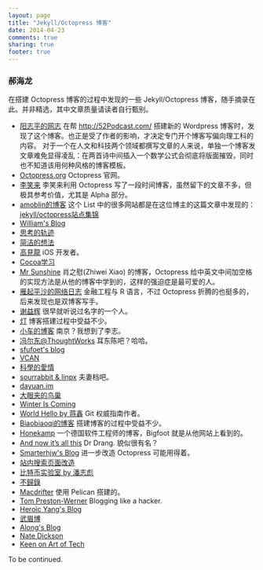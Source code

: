 ```yaml
---
layout: page
title: "Jekyll/Octopress 博客"
date: 2014-04-23
comments: true
sharing: true
footer: true
---
```

### 郝海龙

在搭建 Octopress 博客的过程中发现的一些 Jekyll/Octopress 博客，随手摘录在此。并非精选，其中文章质量请读者自行甄别。

* [阳志平的网志](http://www.yangzhiping.com/)  在帮 <http://52Podcast.com/> 搭建新的 Wordpress 博客时，发现了这个博客。也正是受了作者的影响，才决定专门开个博客写偏向理工科的内容。 对于一个在人文和科技两个领域都撰写文章的人来说，单独一个博客发文章难免显得凌乱：在两首诗中间插入一个数学公式会彻底将版面摧毁，同时也不知道该用何种风格的博客模板。
* [Octopress.org](http://Octopress.org/)  Octopress 官网。
* [李笑来](http://xiaolai.github.io)  李笑来利用 Octopress 写了一段时间博客，虽然留下的文章不多，但极具参考价值，尤其是 Alpha 部分。
* [amoblin的博客](http://amoblin.marboo.biz)	这个 List 中的很多网站都是在这位博主的这篇文章中发现的：[jekyll/octopress站点集锦](http://amoblin.marboo.biz/2012/08/27/beautiful-Octopress-sites.html)
* [William's Blog](http://williamherry.com)
* [思考的轨迹](http://shanewfx.github.io)
* [简洁的想法](http://blog.neten.de)
* [高見龍](http://blog.eddie.com.tw) iOS 开发者。
* [Cocoa学习](http://cocoa.venj.me)
* [Mr Sunshine](http://xoyo.name) 肖之慰(Zhiwei Xiao) 的博客，Octopress 给中英文中间加空格的实现方法是从他的博客中学到的，这样的强迫症是最可爱的人。
* [雁起平沙的网络日志](http://yanping.me/cn/) 金融工程与 R 语言，不过 Octopress 折腾的也挺多的，后来发现也是双博客写手。
* [谢益辉](http://yihui.name/cn/) 很早就听说过名字的一个人。
* [灯](http://imwuyu.me/talk-about) 博客搭建过程中受益不少。
* [小车的博客](http://www.xiaoche.me) 南京？我想到了李志。
* [冯尔东@ThoughtWorks](http://fedcuit.github.io) 耳东陈吧？哈哈。
* [sfufoet's blog](http://sfufoet.github.io)
* [VCAN](http://blog.visioncan.com)
* [科學的愛情](http://gibuloto.logdown.com)
* [sourrabbit & linpx](http://colors4.us) 夫妻档吧。
* [dayuan.im](http://dayuan.im)
* [大眼夹的鸟巢](http://blog.dayanjia.com)
* [Winter Is Coming](http://blog.fangjian.me)
* [World Hello by 蒋鑫](http://www.worldhello.net) Git 权威指南作者。
* [Biaobiaoqi的博客](http://biaobiaoqi.me) 搭建博客的过程中受益不少。
* [Honekamp](http://blog.honekamp.net) 一个德国软件工程师的博客，Bigfoot 就是从他网站上看到的。
* [And now it’s all this](http://www.leancrew.com/all-this/) Dr Drang. 貌似很有名？
* [Smarterhjw's Blog](http://smarterhjw.com) 进一步改造 Octopress 可能用得着。
* [站内搜索页面改造](http://qxxqxx.com/blog/octopress-search-page/)
* [比特币实验室 by 潘志彪](http://618.io)
* [不歸錄](http://tonytonyjan.net)
* [Macdrifter](http://www.macdrifter.com) 使用 Pelican 搭建的。
* [Tom Preston-Werner](http://tom.preston-werner.com) Blogging like a hacker.
* [Heroic Yang's Blog](http://heroicyang.com/)
* [武眉博](http://huobazi.aspxboy.com)
* [Along's Blog](http://jinlong.github.io)
* [Nate Dickson](http://natedickson.com)
* [Keen on Art of Tech](http://blog.tinyxd.me/)

To be continued.
